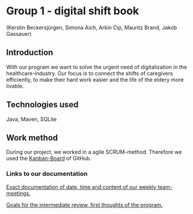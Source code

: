# Group 1 - digital shift book
(Kerstin Beckersjürgen, Simona Aich, Arkin Cip, Mauritz Brand, Jakob Gassauer)

## Introduction
With our program we want to solve the urgent need of digitalization in the healthcare-industry. Our focus is to connect the shifts of caregivers efficiently, to make their hard work easier and the life of the eldery more livable.


## Technologies used
Java, Maven, SQLite

## Work method
During our project, we worked in a agile SCRUM-method. Therefore we used the [Kanban-Board](https://github.com/JakobGassauer/ATdIT_Group1/projects/1) of GitHub.


### Links to our documentation
[Exact documentation of date, time and content of our weekly team-meetings.](documentation/documentation.txt)

[Goals for the intermediate review, first thoughts of the program.](documentation/procedure.txt)

















